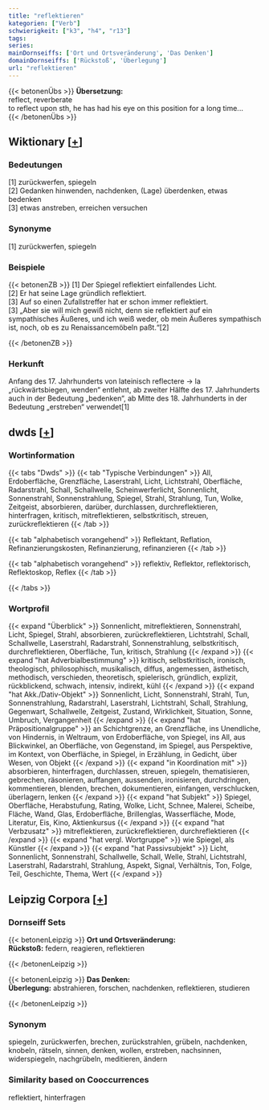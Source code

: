```yaml
---
title: "reflektieren"
kategorien: ["Verb"]
schwierigkeit: ["k3", "h4", "r13"]
tags:
series:
mainDornseiffs: ['Ort und Ortsveränderung', 'Das Denken']
domainDornseiffs: ['Rückstoß', 'Überlegung']
url: "reflektieren"
---
```


{{< betonenÜbs >}}
**Übersetzung:**  
reflect, reverberate  
to reflect upon sth, he has had his eye on this position for a long time...  
{{< /betonenÜbs >}}

## Wiktionary [[+](https://de.wiktionary.org/wiki/reflektieren)]

### Bedeutungen
[1] zurückwerfen, spiegeln  
[2] Gedanken hinwenden, nachdenken, (Lage) überdenken, etwas bedenken  
[3] etwas anstreben, erreichen versuchen  

### Synonyme
[1] zurückwerfen, spiegeln  

### Beispiele
{{< betonenZB >}}
[1] Der Spiegel reflektiert einfallendes Licht.  
[2] Er hat seine Lage gründlich reflektiert.  
[3] Auf so einen Zufallstreffer hat er schon immer reflektiert.  
[3] „Aber sie will mich gewiß nicht, denn sie reflektiert auf ein sympathisches Äußeres, und ich weiß weder, ob mein Äußeres sympathisch ist, noch, ob es zu Renaissancemöbeln paßt.“[2]  

{{< /betonenZB >}}
### Herkunft
Anfang des 17. Jahrhunderts von lateinisch reflectere → la „rückwärtsbiegen, wenden“ entlehnt, ab zweiter Hälfte des 17. Jahrhunderts auch in der Bedeutung „bedenken“, ab Mitte des 18. Jahrhunderts in der Bedeutung „erstreben“ verwendet[1]  



## dwds [[+](https://www.dwds.de/wb/reflektieren)]

### Wortinformation
{{< tabs "Dwds" >}}
{{< tab "Typische Verbindungen" >}}
All, Erdoberfläche, Grenzfläche, Laserstrahl, Licht, Lichtstrahl, Oberfläche, Radarstrahl, Schall, Schallwelle, Scheinwerferlicht, Sonnenlicht, Sonnenstrahl, Sonnenstrahlung, Spiegel, Strahl, Strahlung, Tun, Wolke, Zeitgeist, absorbieren, darüber, durchlassen, durchreflektieren, hinterfragen, kritisch, mitreflektieren, selbstkritisch, streuen, zurückreflektieren
{{< /tab >}}

{{< tab "alphabetisch vorangehend" >}}
Reflektant, Reflation, Refinanzierungskosten, Refinanzierung, refinanzieren
{{< /tab >}}

{{< tab "alphabetisch vorangehend" >}}
reflektiv, Reflektor, reflektorisch, Reflektoskop, Reflex
{{< /tab >}}

{{< /tabs >}}

### Wortprofil
{{< expand "Überblick" >}} Sonnenlicht, mitreflektieren, Sonnenstrahl, Licht, Spiegel, Strahl, absorbieren, zurückreflektieren, Lichtstrahl, Schall, Schallwelle, Laserstrahl, Radarstrahl, Sonnenstrahlung, selbstkritisch, durchreflektieren, Oberfläche, Tun, kritisch, Strahlung {{< /expand >}}
{{< expand "hat Adverbialbestimmung" >}} kritisch, selbstkritisch, ironisch, theologisch, philosophisch, musikalisch, diffus, angemessen, ästhetisch, methodisch, verschieden, theoretisch, spielerisch, gründlich, explizit, rückblickend, schwach, intensiv, indirekt, kühl {{< /expand >}}
{{< expand "hat Akk./Dativ-Objekt" >}} Sonnenlicht, Licht, Sonnenstrahl, Strahl, Tun, Sonnenstrahlung, Radarstrahl, Laserstrahl, Lichtstrahl, Schall, Strahlung, Gegenwart, Schallwelle, Zeitgeist, Zustand, Wirklichkeit, Situation, Sonne, Umbruch, Vergangenheit {{< /expand >}}
{{< expand "hat Präpositionalgruppe" >}} an Schichtgrenze, an Grenzfläche, ins Unendliche, von Hindernis, in Weltraum, von Erdoberfläche, von Spiegel, ins All, aus Blickwinkel, an Oberfläche, von Gegenstand, im Spiegel, aus Perspektive, im Kontext, von Oberfläche, in Spiegel, in Erzählung, in Gedicht, über Wesen, von Objekt {{< /expand >}}
{{< expand "in Koordination mit" >}} absorbieren, hinterfragen, durchlassen, streuen, spiegeln, thematisieren, gebrechen, räsonieren, auffangen, aussenden, ironisieren, durchdringen, kommentieren, blenden, brechen, dokumentieren, einfangen, verschlucken, überlagern, lenken {{< /expand >}}
{{< expand "hat Subjekt" >}} Spiegel, Oberfläche, Herabstufung, Rating, Wolke, Licht, Schnee, Malerei, Scheibe, Fläche, Wand, Glas, Erdoberfläche, Brillenglas, Wasserfläche, Mode, Literatur, Eis, Kino, Aktienkursus {{< /expand >}}
{{< expand "hat Verbzusatz" >}} mitreflektieren, zurückreflektieren, durchreflektieren {{< /expand >}}
{{< expand "hat vergl. Wortgruppe" >}} wie Spiegel, als Künstler {{< /expand >}}
{{< expand "hat Passivsubjekt" >}} Licht, Sonnenlicht, Sonnenstrahl, Schallwelle, Schall, Welle, Strahl, Lichtstrahl, Laserstrahl, Radarstrahl, Strahlung, Aspekt, Signal, Verhältnis, Ton, Folge, Teil, Geschichte, Thema, Wert {{< /expand >}}

## Leipzig Corpora [[+](https://corpora.uni-leipzig.de/en/res?word=reflektieren&corpusId=deu_newscrawl-public_2018)]

### Dornseiff Sets
{{< betonenLeipzig >}}
**Ort und Ortsveränderung:**  
**Rückstoß:** federn, reagieren, reflektieren  

{{< /betonenLeipzig >}}


{{< betonenLeipzig >}}
**Das Denken:**  
**Überlegung:** abstrahieren, forschen, nachdenken, reflektieren, studieren  

{{< /betonenLeipzig >}}

### Synonym
spiegeln, zurückwerfen, brechen, zurückstrahlen, grübeln, nachdenken, knobeln, rätseln, sinnen, denken, wollen, erstreben, nachsinnen, widerspiegeln, nachgrübeln, meditieren, ändern


### Similarity based on Cooccurrences
reflektiert, hinterfragen

